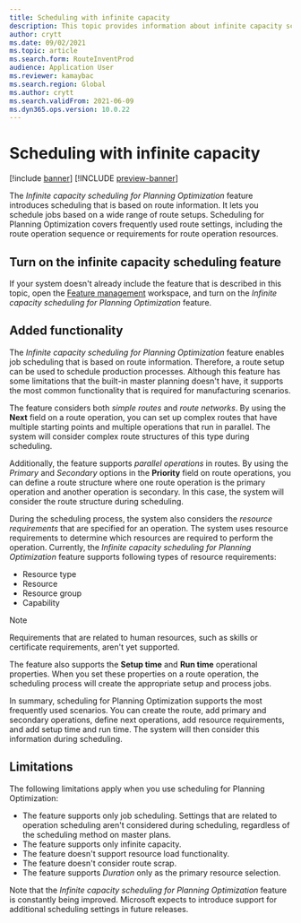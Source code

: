 ```yaml
---
title: Scheduling with infinite capacity
description: This topic provides information about infinite capacity scheduling for Planning Optimization. It also describes current feature limitations.
author: crytt
ms.date: 09/02/2021
ms.topic: article
ms.search.form: RouteInventProd
audience: Application User
ms.reviewer: kamaybac
ms.search.region: Global
ms.author: crytt
ms.search.validFrom: 2021-06-09
ms.dyn365.ops.version: 10.0.22
---
```


# Scheduling with infinite capacity

[!include [banner](../../includes/banner.md)]
[!INCLUDE [preview-banner](../../includes/preview-banner.md)]

The *Infinite capacity scheduling for Planning Optimization* feature introduces scheduling that is based on route information. It lets you schedule jobs based on a wide range of route setups. Scheduling for Planning Optimization covers frequently used route settings, including the route operation sequence or requirements for route operation resources.

## Turn on the infinite capacity scheduling feature

If your system doesn't already include the feature that is described in this topic, open the [Feature management](../../../fin-ops-core/fin-ops/get-started/feature-management/feature-management-overview.md) workspace, and turn on the *Infinite capacity scheduling for Planning Optimization* feature.

## Added functionality

The *Infinite capacity scheduling for Planning Optimization* feature enables job scheduling that is based on route information. Therefore, a route setup can be used to schedule production processes. Although this feature has some limitations that the built-in master planning doesn't have, it supports the most common functionality that is required for manufacturing scenarios.

The feature considers both *simple routes* and *route networks*. By using the **Next** field on a route operation, you can set up complex routes that have multiple starting points and multiple operations that run in parallel. The system will consider complex route structures of this type during scheduling.

Additionally, the feature supports *parallel operations* in routes. By using the *Primary* and *Secondary* options in the **Priority** field on route operations, you can define a route structure where one route operation is the primary operation and another operation is secondary. In this case, the system will consider the route structure during scheduling.

During the scheduling process, the system also considers the *resource requirements* that are specified for an operation. The system uses resource requirements to determine which resources are required to perform the operation. Currently, the *Infinite capacity scheduling for Planning Optimization* feature supports following types of resource requirements:

- Resource type
- Resource
- Resource group
- Capability

> [!NOTE]
> Requirements that are related to human resources, such as skills or certificate requirements, aren't yet supported.

The feature also supports the **Setup time** and **Run time** operational properties. When you set these properties on a route operation, the scheduling process will create the appropriate setup and process jobs.

In summary, scheduling for Planning Optimization supports the most frequently used scenarios. You can create the route, add primary and secondary operations, define next operations, add resource requirements, and add setup time and run time. The system will then consider this information during scheduling.

## Limitations

The following limitations apply when you use scheduling for Planning Optimization:

- The feature supports only job scheduling. Settings that are related to operation scheduling aren't considered during scheduling, regardless of the scheduling method on master plans.
- The feature supports only infinite capacity.
- The feature doesn't support resource load functionality.
- The feature doesn't consider route scrap.
- The feature supports *Duration* only as the primary resource selection.

Note that the *Infinite capacity scheduling for Planning Optimization* feature is constantly being improved. Microsoft expects to introduce support for additional scheduling settings in future releases.
